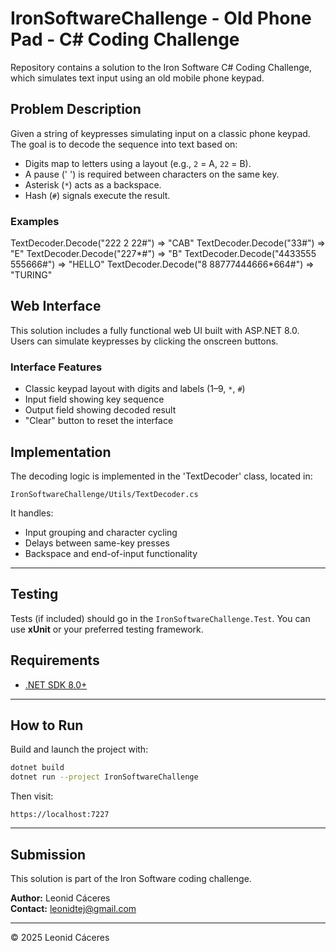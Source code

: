 # IronSoftwareChallenge - Old Phone Pad - C# Coding Challenge

Repository contains a solution to the Iron Software C# Coding Challenge, which simulates text input using an old mobile phone keypad.

## Problem Description

Given a string of keypresses simulating input on a classic phone keypad. The goal is to decode the sequence into text based on:

- Digits map to letters using a layout (e.g., `2` = A, `22` = B).
- A pause (' ') is required between characters on the same key.
- Asterisk (`*`) acts as a backspace.
- Hash (`#`) signals execute the result.

### Examples
TextDecoder.Decode("222 2 22#") => "CAB"
TextDecoder.Decode("33#") => "E"
TextDecoder.Decode("227*#") => "B"
TextDecoder.Decode("4433555 555666#") => "HELLO"
TextDecoder.Decode("8 88777444666*664#") => "TURING"

## Web Interface

This solution includes a fully functional web UI built with ASP.NET 8.0. Users can simulate keypresses by clicking the onscreen buttons.

### Interface Features

- Classic keypad layout with digits and labels (1–9, `*`, `#`)
- Input field showing key sequence
- Output field showing decoded result
- "Clear" button to reset the interface


## Implementation

The decoding logic is implemented in the 'TextDecoder' class, located in:

```
IronSoftwareChallenge/Utils/TextDecoder.cs
```

It handles:
- Input grouping and character cycling
- Delays between same-key presses
- Backspace and end-of-input functionality

---

## Testing

Tests (if included) should go in the `IronSoftwareChallenge.Test`. You can use **xUnit** or your preferred testing framework.


## Requirements

- [.NET SDK 8.0+](https://dotnet.microsoft.com/en-us/download/dotnet/8.0)

---

## How to Run

Build and launch the project with:

```bash
dotnet build
dotnet run --project IronSoftwareChallenge
```

Then visit:

```
https://localhost:7227
```

---

## Submission

This solution is part of the Iron Software coding challenge.

**Author:** Leonid Cáceres  
**Contact:** leonidtej@gmail.com

---

© 2025 Leonid Cáceres